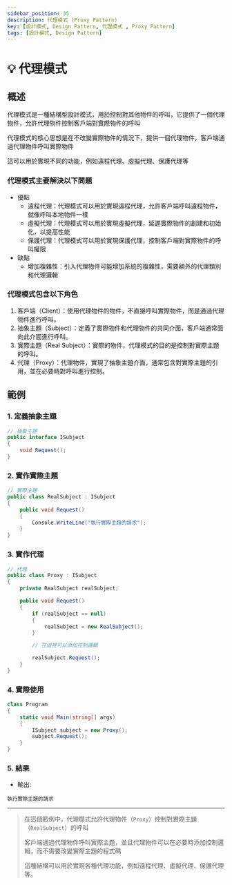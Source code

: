 ```yaml
---
sidebar_position: 35
description: 代理模式 (Proxy Pattern) 
key: [設計模式, Design Pattern, 代理模式 , Proxy Pattern]
tags: [設計模式, Design Pattern]
---
```


# 💡 代理模式

## 概述

代理模式是一種結構型設計模式，用於控制對其他物件的呼叫，它提供了一個代理物件，允許代理物件控制客戶端對實際物件的呼叫

代理模式的核心思想是在不改變實際物件的情況下，提供一個代理物件，客戶端通過代理物件呼叫實際物件

這可以用於實現不同的功能，例如遠程代理、虛擬代理、保護代理等

### 代理模式主要解決以下問題

- 優點
  - 遠程代理：代理模式可以用於實現遠程代理，允許客戶端呼叫遠程物件，就像呼叫本地物件一樣
  - 虛擬代理：代理模式可以用於實現虛擬代理，延遲實際物件的創建和初始化，以提高性能
  - 保護代理：代理模式可以用於實現保護代理，控制客戶端對實際物件的呼叫權限
- 缺點
  - 增加複雜性：引入代理物件可能增加系統的複雜性，需要額外的代理類別和代理邏輯
  
### 代理模式包含以下角色

1. 客戶端（Client）：使用代理物件的物件，不直接呼叫實際物件，而是通過代理物件進行呼叫。
2. 抽象主題（Subject）：定義了實際物件和代理物件的共同介面，客戶端通常面向此介面進行呼叫。
3. 實際主題（Real Subject）：實際的物件，代理模式的目的是控制對實際主題的呼叫。
4. 代理（Proxy）：代理物件，實現了抽象主題介面，通常包含對實際主題的引用，並在必要時對呼叫進行控制。

## 範例

### 1. 定義抽象主題

```csharp
// 抽象主題
public interface ISubject
{
    void Request();
}
```

### 2. 實作實際主題

```csharp
// 實際主題
public class RealSubject : ISubject
{
    public void Request()
    {
        Console.WriteLine("執行實際主題的請求");
    }
}
```

### 3. 實作代理

```csharp
// 代理
public class Proxy : ISubject
{
    private RealSubject realSubject;

    public void Request()
    {
        if (realSubject == null)
        {
            realSubject = new RealSubject();
        }

        // 在這裡可以添加控制邏輯

        realSubject.Request();
    }
}
```

### 4. 實際使用

```csharp
class Program
{
    static void Main(string[] args)
    {
        ISubject subject = new Proxy();
        subject.Request();
    }
}
```

### 5. 結果

- 輸出:

```text
執行實際主題的請求
```

---

> 在這個範例中，代理模式允許代理物件（`Proxy`）控制對實際主題（`RealSubject`）的呼叫
>
> 客戶端通過代理物件呼叫實際主題，並且代理物件可以在必要時添加控制邏輯，而不需要改變實際主題的程式碼
>
> 這種結構可以用於實現各種代理功能，例如遠程代理、虛擬代理、保護代理等。
